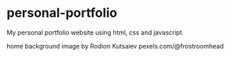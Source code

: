 # personal-portfolio
My personal portfolio website using html, css and javascript

home background image by Rodion Kutsaiev pexels.com/@frostroomhead

